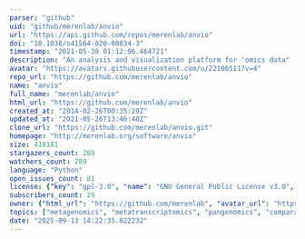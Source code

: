 ```yaml
---
parser: "github"
uid: "github/merenlab/anvio"
url: "https://api.github.com/repos/merenlab/anvio"
doi: "10.1038/s41564-020-00834-3"
timestamp: "2021-05-30 01:12:06.464721"
description: "An analysis and visualization platform for 'omics data"
avatar: "https://avatars.githubusercontent.com/u/22106511?v=4"
repo_url: "https://github.com/merenlab/anvio"
name: "anvio"
full_name: "merenlab/anvio"
html_url: "https://github.com/merenlab/anvio"
created_at: "2014-02-26T00:35:29Z"
updated_at: "2021-05-26T13:46:40Z"
clone_url: "https://github.com/merenlab/anvio.git"
homepage: "http://merenlab.org/software/anvio"
size: 418181
stargazers_count: 289
watchers_count: 289
language: "Python"
open_issues_count: 81
license: {"key": "gpl-3.0", "name": "GNU General Public License v3.0", "spdx_id": "GPL-3.0", "url": "https://api.github.com/licenses/gpl-3.0", "node_id": "MDc6TGljZW5zZTk="}
subscribers_count: 29
owner: {"html_url": "https://github.com/merenlab", "avatar_url": "https://avatars.githubusercontent.com/u/22106511?v=4", "login": "merenlab", "type": "Organization"}
topics: ["metagenomics", "metatranscriptomics", "pangenomics", "comparative-genomics", "science", "visualization", "bioinformatics", "phylogenomics", "population-genetics", "python", "javascript", "anvio"]
date: "2025-09-13 14:22:35.022232"
---
```

